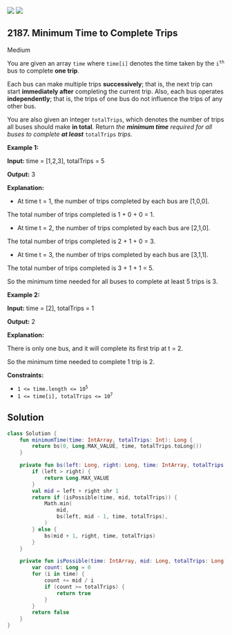 [![](https://img.shields.io/github/stars/javadev/LeetCode-in-Kotlin?label=Stars&style=flat-square)](https://github.com/javadev/LeetCode-in-Kotlin)
[![](https://img.shields.io/github/forks/javadev/LeetCode-in-Kotlin?label=Fork%20me%20on%20GitHub%20&style=flat-square)](https://github.com/javadev/LeetCode-in-Kotlin/fork)

## 2187\. Minimum Time to Complete Trips

Medium

You are given an array `time` where `time[i]` denotes the time taken by the <code>i<sup>th</sup></code> bus to complete **one trip**.

Each bus can make multiple trips **successively**; that is, the next trip can start **immediately after** completing the current trip. Also, each bus operates **independently**; that is, the trips of one bus do not influence the trips of any other bus.

You are also given an integer `totalTrips`, which denotes the number of trips all buses should make **in total**. Return _the **minimum time** required for all buses to complete **at least**_ `totalTrips` _trips_.

**Example 1:**

**Input:** time = [1,2,3], totalTrips = 5

**Output:** 3

**Explanation:**

- At time t = 1, the number of trips completed by each bus are [1,0,0].

The total number of trips completed is 1 + 0 + 0 = 1.

- At time t = 2, the number of trips completed by each bus are [2,1,0].

The total number of trips completed is 2 + 1 + 0 = 3.

- At time t = 3, the number of trips completed by each bus are [3,1,1].

The total number of trips completed is 3 + 1 + 1 = 5.

So the minimum time needed for all buses to complete at least 5 trips is 3. 

**Example 2:**

**Input:** time = [2], totalTrips = 1

**Output:** 2

**Explanation:**

There is only one bus, and it will complete its first trip at t = 2.

So the minimum time needed to complete 1 trip is 2. 

**Constraints:**

*   <code>1 <= time.length <= 10<sup>5</sup></code>
*   <code>1 <= time[i], totalTrips <= 10<sup>7</sup></code>

## Solution

```kotlin
class Solution {
    fun minimumTime(time: IntArray, totalTrips: Int): Long {
        return bs(0, Long.MAX_VALUE, time, totalTrips.toLong())
    }

    private fun bs(left: Long, right: Long, time: IntArray, totalTrips: Long): Long {
        if (left > right) {
            return Long.MAX_VALUE
        }
        val mid = left + right shr 1
        return if (isPossible(time, mid, totalTrips)) {
            Math.min(
                mid,
                bs(left, mid - 1, time, totalTrips),
            )
        } else {
            bs(mid + 1, right, time, totalTrips)
        }
    }

    private fun isPossible(time: IntArray, mid: Long, totalTrips: Long): Boolean {
        var count: Long = 0
        for (i in time) {
            count += mid / i
            if (count >= totalTrips) {
                return true
            }
        }
        return false
    }
}
```